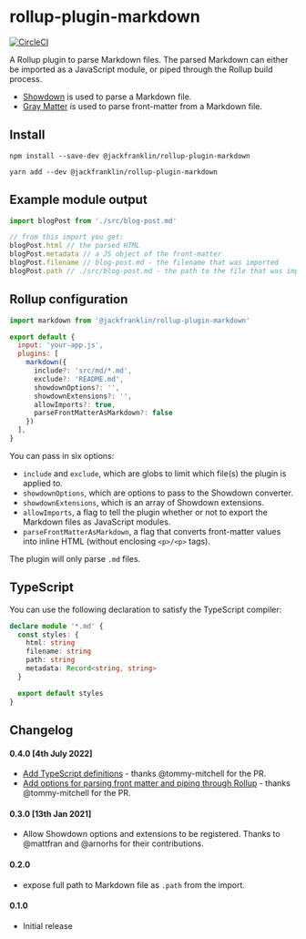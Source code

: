 # rollup-plugin-markdown

[![CircleCI](https://circleci.com/gh/jackfranklin/rollup-plugin-markdown.svg?style=svg)](https://circleci.com/gh/jackfranklin/rollup-plugin-markdown)

A Rollup plugin to parse Markdown files. The parsed Markdown can either be imported as a JavaScript module, or piped through the Rollup build process.

- [Showdown][showdown] is used to parse a Markdown file.
- [Gray Matter][gray-matter] is used to parse front-matter from a Markdown file.

## Install

```text
npm install --save-dev @jackfranklin/rollup-plugin-markdown

yarn add --dev @jackfranklin/rollup-plugin-markdown
```

## Example module output

```js
import blogPost from './src/blog-post.md'

// from this import you get:
blogPost.html // the parsed HTML
blogPost.metadata // a JS object of the front-matter
blogPost.filename // blog-post.md - the filename that was imported
blogPost.path // ./src/blog-post.md - the path to the file that was imported
```

## Rollup configuration

```js
import markdown from '@jackfranklin/rollup-plugin-markdown'

export default {
  input: 'your-app.js',
  plugins: [
    markdown({
      include?: 'src/md/*.md',
      exclude?: 'README.md',
      showdownOptions?: '',
      showdownExtensions?: '',
      allowImports?: true,
      parseFrontMatterAsMarkdown?: false
    })
  ],
}
```

You can pass in six options:

- `include` and `exclude`, which are globs to limit which file(s) the plugin is applied to.
- `showdownOptions`, which are options to pass to the Showdown converter.
- `showdownExtensions`, which is an array of Showdown extensions.
- `allowImports`, a flag to tell the plugin whether or not to export the Markdown files as JavaScript modules.
- `parseFrontMatterAsMarkdown`, a flag that converts front-matter values into inline HTML (without enclosing `<p>/<p>` tags).

The plugin will only parse `.md` files.

## TypeScript

You can use the following declaration to satisfy the TypeScript compiler:

```ts
declare module '*.md' {
  const styles: {
    html: string
    filename: string
    path: string
    metadata: Record<string, string>
  }

  export default styles
}
```

[showdown]: https://github.com/showdownjs/showdown
[gray-matter]: https://github.com/jonschlinkert/gray-matter

## Changelog

#### 0.4.0 [4th July 2022]

- [Add TypeScript definitions](https://github.com/jackfranklin/rollup-plugin-markdown/pull/17) - thanks @tommy-mitchell for the PR.
- [Add options for parsing front matter and piping through Rollup](https://github.com/jackfranklin/rollup-plugin-markdown/pull/16) - thanks @tommy-mitchell for the PR.

#### 0.3.0 [13th Jan 2021]

- Allow Showdown options and extensions to be registered. Thanks to @mattfran and @arnorhs for their contributions.

#### 0.2.0

- expose full path to Markdown file as `.path` from the import.

#### 0.1.0

- Initial release
